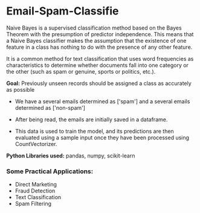 # Email-Spam-Classifie

Naive Bayes is a supervised classification method based on the Bayes Theorem with the presumption of predictor independence. This means that a Naive Bayes classifier makes the assumption that the existence of one feature in a class has nothing to do with the presence of any other feature.

It is a common method for text classification that uses word frequencies as characteristics to determine whether documents fall into one category or the other (such as spam or genuine, sports or politics, etc.).

**Goal:** Previously unseen records should be assigned a class as accurately as possible

* We have a several emails determined as ['spam']
and a several emails determined as ['non-spam']

* After being read, the emails are initially saved in a dataframe. 

* This data is used to train the model, and its predictions are then evaluated using a sample input once they have been processed using CountVectorizer.

**Python Libraries used:** pandas, numpy, scikit-learn

### Some Practical Applications:
* Direct Marketing
* Fraud Detection
* Text Classification
* Spam Filtering
